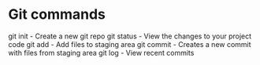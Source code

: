 # Git commands

git init -  Create a new git repo
git status -  View the changes to your project code 
git add - Add files to staging area
git commit -  Creates a new commit with files from staging area
git log -  View recent commits 